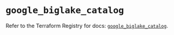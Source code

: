 # `google_biglake_catalog`

Refer to the Terraform Registry for docs: [`google_biglake_catalog`](https://registry.terraform.io/providers/hashicorp/google/6.17.0/docs/resources/biglake_catalog).
